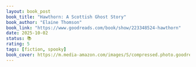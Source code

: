 ```yaml
---
layout: book_post
book_title: "Hawthorn: A Scottish Ghost Story"
book_author: "Elaine Thomson"
book_link: "https://www.goodreads.com/book/show/223348524-hawthorn"
date: 2025-10-02
status: 📚
rating: 5
tags: [fiction, spooky]
book_cover: https://m.media-amazon.com/images/S/compressed.photo.goodreads.com/books/1749255214i/223348524.jpg
---
```

